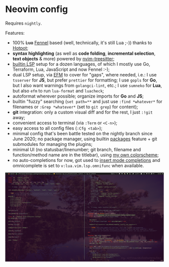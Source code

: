# Neovim config

Requires `nightly`.

Features:

- 100% ~~Lua~~ [Fennel](https://fennel-lang.org) based (well, technically, it's still Lua ;-))
  thanks to [Hotpot](https://github.com/rktjmp/hotpot.nvim);
- **syntax highlighting** (as well as **code folding**, **incremental selection**, **text objects** & more)
  powered by [nvim-treesitter](https://github.com/nvim-treesitter/nvim-treesitter);
- [builtin LSP](https://neovim.io/doc/user/lsp.html) setup for a dozen languages, of which I mostly use Go,
  Terraform, Lua, JavaScript and now Fennel :-);
- dual LSP setup, via [EFM](https://github.com/mattn/efm-langserver) to cover for "gaps", where needed,
  i.e.: I use `tsserver` for **JS**, but prefer `prettier` for formatting; I use `gopls` for **Go**, but I also
  want warnings from `golangci-lint`, etc.; I use `sumneko` for **Lua**, but also `efm` to run `lua-format` and
  `luacheck`;
- autoformat wherever possible; organize imports for **Go** and **JS**;
- builtin "fuzzy" searching (`set path=**` and just use `:find *whatever*` for filenames or `:Grep *whatever*`
  (set to `git grep`) for content);
- **git** integration: only a custom visual diff and for the rest, I just `:!git` away;
- convenient access to terminal (via `:Term` or `<C-n>`);
- easy access to all config files (`:Cfg <tab>`);
- minimal config that's been battle tested on the nightly branch since June 2020;
  no package manager, using builtin [packages](https://neovim.io/doc/user/repeat.html#packages) feature +
  git submodules for managing the plugins;
- minimal UI (no statusbar/linenumber; git branch, filename and function/method name are in the titlebar),
  using [my own colorscheme](https://github.com/alexaandru/froggy);
- no auto-completions for now, got used to [insert mode completions](https://neovim.io/doc/user/insert.html#ins-completion)
  and omnicomplete is set to `v:lua.vim.lsp.omnifunc` when available.

![Nvim](nvim.png)

